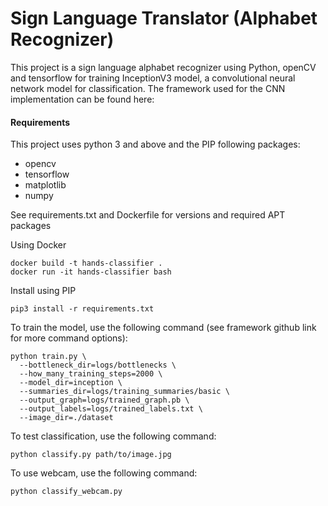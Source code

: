 # Sign Language Translator (Alphabet Recognizer)

This project is a sign language alphabet recognizer using Python, openCV and tensorflow for training InceptionV3 model, a convolutional neural network model for classification.
The framework used for the CNN implementation can be found here:

#### Requirements

This project uses python 3 and above and the PIP following packages:
* opencv
* tensorflow
* matplotlib
* numpy

See requirements.txt and Dockerfile for versions and required APT packages

Using Docker
```
docker build -t hands-classifier .
docker run -it hands-classifier bash
```
Install using PIP
```
pip3 install -r requirements.txt
```
To train the model, use the following command (see framework github link for more command options):
```
python train.py \
  --bottleneck_dir=logs/bottlenecks \
  --how_many_training_steps=2000 \
  --model_dir=inception \
  --summaries_dir=logs/training_summaries/basic \
  --output_graph=logs/trained_graph.pb \
  --output_labels=logs/trained_labels.txt \
  --image_dir=./dataset
```

  
To test classification, use the following command:
```
python classify.py path/to/image.jpg
```

To use webcam, use the following command:
```
python classify_webcam.py
```
